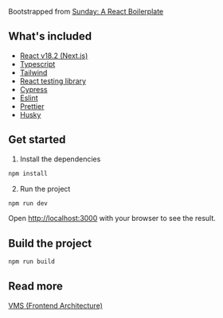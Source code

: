 Bootstrapped from [Sunday: A React Boilerplate](https://github.com/wahabzada/sunday)

## What's included

- [React v18.2 (Next.js)](https://reactjs.org/)
- [Typescript](https://www.typescriptlang.org/)
- [Tailwind](https://tailwindcss.com/)
- [React testing library](https://testing-library.com/docs/react-testing-library/intro/)
- [Cypress](https://www.cypress.io/)
- [Eslint](https://eslint.org/)
- [Prettier](https://prettier.io/)
- [Husky](https://typicode.github.io/husky/#/)

## Get started

1. Install the dependencies
```bash
npm install
```

2. Run the project
```bash
npm run dev
```
Open [http://localhost:3000](http://localhost:3000) with your browser to see the result.


## Build the project
```bash
npm run build
```



## Read more
[VMS (Frontend Architecture)](https://www.scribd.com/document/627041813/VMS-Frontend-Architecture)
